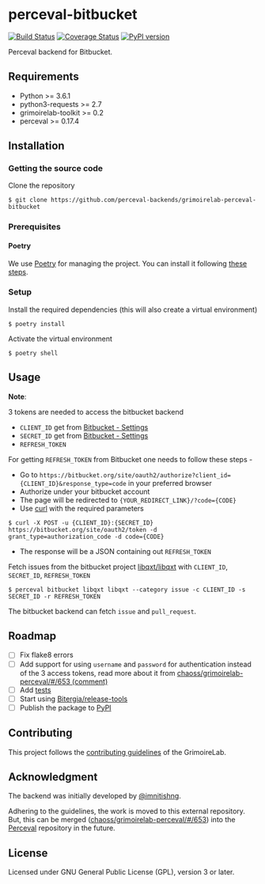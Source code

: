 # perceval-bitbucket
[![Build Status](https://github.com/perceval-backends/grimoirelab-perceval-bitbucket/workflows/tests/badge.svg)](https://github.com/perceval-backends/grimoirelab-perceval-bitbucket/actions?query=workflow:tests+branch:master+event:push) [![Coverage Status](https://img.shields.io/coveralls/perceval-backends/grimoirelab-perceval-bitbucket.svg)](https://coveralls.io/r/perceval-backends/grimoirelab-perceval-bitbucket?branch=master) [![PyPI version](https://badge.fury.io/py/perceval-bitbucket.svg)](https://badge.fury.io/py/perceval-bitbucket)

Perceval backend for Bitbucket.

## Requirements

* Python >= 3.6.1
* python3-requests >= 2.7
* grimoirelab-toolkit >= 0.2
* perceval >= 0.17.4

## Installation

### Getting the source code

Clone the repository
```
$ git clone https://github.com/perceval-backends/grimoirelab-perceval-bitbucket
```

### Prerequisites

#### Poetry

We use [Poetry](https://python-poetry.org/docs/) for managing the project. You can install it following [these steps](https://python-poetry.org/docs/#installation).

### Setup

Install the required dependencies (this will also create a virtual environment)
```
$ poetry install
```

Activate the virtual environment
```
$ poetry shell
```

## Usage

**Note**:

3 tokens are needed to access the bitbucket backend
- `CLIENT_ID` get from [Bitbucket - Settings](https://bitbucket.org/account/settings/)
- `SECRET_ID` get from [Bitbucket - Settings](https://bitbucket.org/account/settings/)
- `REFRESH_TOKEN`

For getting `REFRESH_TOKEN` from Bitbucket one needs to follow these steps -

- Go to `https://bitbucket.org/site/oauth2/authorize?client_id={CLIENT_ID}&response_type=code` in your preferred browser
- Authorize under your bitbucket account
- The page will be redirected to `{YOUR_REDIRECT_LINK}/?code={CODE}`
- Use [curl](https://curl.se/) with the required parameters
```
$ curl -X POST -u {CLIENT_ID}:{SECRET_ID} https://bitbucket.org/site/oauth2/token -d grant_type=authorization_code -d code={CODE}
```
- The response will be a JSON containing out `REFRESH_TOKEN`

Fetch issues from the bitbucket project [libqxt/libqxt](https://bitbucket.org/libqxt/libqxt) with `CLIENT_ID`, `SECRET_ID`, `REFRESH_TOKEN`
```
$ perceval bitbucket libqxt libqxt --category issue -c CLIENT_ID -s SECRET_ID -r REFRESH_TOKEN
```

The bitbucket backend can fetch `issue` and `pull_request`.

## Roadmap

- [ ] Fix flake8 errors
- [ ] Add support for using `username` and `password` for authentication instead of the 3 access tokens, read more about it from [chaoss/grimoirelab-perceval/#/653 (comment)](https://github.com/chaoss/grimoirelab-perceval/pull/653#issuecomment-618886424)
- [ ] Add [tests](https://github.com/perceval-backends/grimoirelab-perceval-bitbucket/blob/master/tests/test_bitbucket.py)
- [ ] Start using [Bitergia/release-tools](https://github.com/Bitergia/release-tools)
- [ ] Publish the package to [PyPI](https://pypi.org/)

## Contributing

This project follows the [contributing guidelines](https://github.com/chaoss/grimoirelab/blob/master/CONTRIBUTING.md) of the GrimoireLab.

## Acknowledgment

The backend was initially developed by [@imnitishng](https://github.com/imnitishng).

Adhering to the guidelines, the work is moved to this external repository. But, this can be merged ([chaoss/grimoirelab-perceval/#/653](https://github.com/chaoss/grimoirelab-perceval/pull/653)) into the [Perceval](https://github.com/chaoss/grimoirelab-perceval) repository in the future.

## License

Licensed under GNU General Public License (GPL), version 3 or later.
